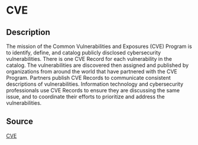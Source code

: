 # CVE

## Description

The mission of the Common Vulnerabilities and Exposures (CVE) Program is to identify, define, and catalog publicly disclosed cybersecurity vulnerabilities. There is one CVE Record for each vulnerability in the catalog. The vulnerabilities are discovered then assigned and published by organizations from around the world that have partnered with the CVE Program. Partners publish CVE Records to communicate consistent descriptions of vulnerabilities. Information technology and cybersecurity professionals use CVE Records to ensure they are discussing the same issue, and to coordinate their efforts to prioritize and address the vulnerabilities.

## Source

[CVE](https://www.cve.org/About/Overview)

